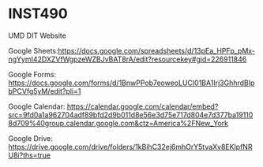 # INST490
UMD DIT Website 

Google Sheets:https://docs.google.com/spreadsheets/d/13pEa_HPFp_pMx-ngYymI42DXZVfWgpzeWZBJvBAT8rA/edit?resourcekey#gid=226911846

Google Forms: https://docs.google.com/forms/d/1BnwPPob7eoweoLUCI01BA1Irj3GhhrdBIpbPCVfg5yM/edit?pli=1

Google Calendar: https://calendar.google.com/calendar/embed?src=9fd0a1a962704adf89bfd2d9b011d8e56e3d75e717d804e7d377ba191108d709%40group.calendar.google.com&ctz=America%2FNew_York

Google Drive: https://drive.google.com/drive/folders/1kBihC32ej6mhOrY5tvaXv8EKlpfNRU8i?ths=true
